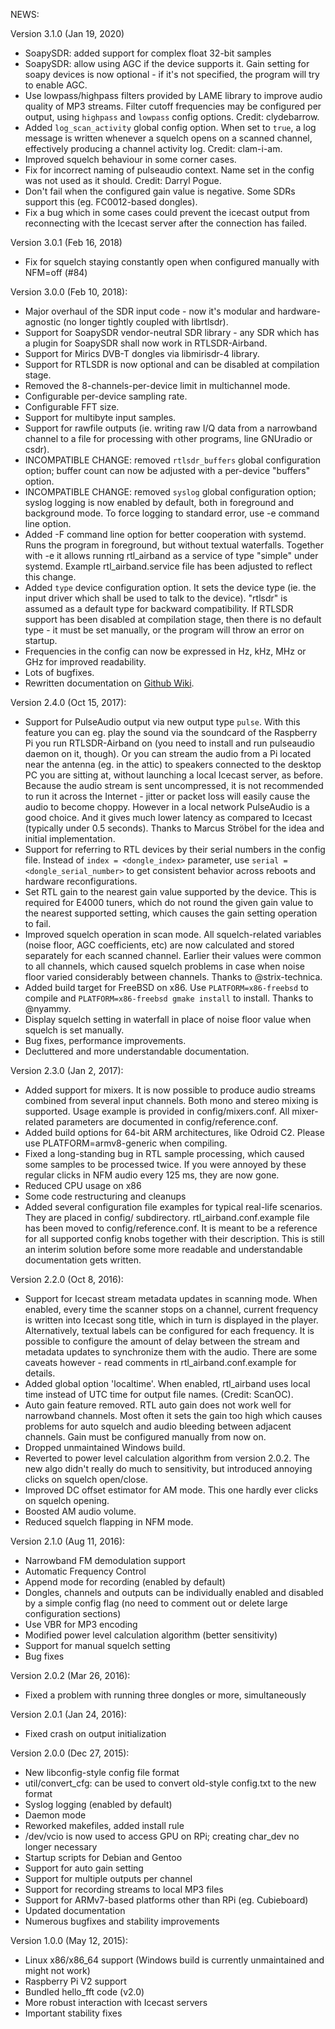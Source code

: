 NEWS:

Version 3.1.0 (Jan 19, 2020)
 * SoapySDR: added support for complex float 32-bit samples
 * SoapySDR: allow using AGC if the device supports it. Gain setting for
   soapy devices is now optional - if it's not specified, the program will
   try to enable AGC.
 * Use lowpass/highpass filters provided by LAME library to improve audio
   quality of MP3 streams. Filter cutoff frequencies may be configured per
   output, using `highpass` and `lowpass` config options. Credit: clydebarrow.
 * Added `log_scan_activity` global config option. When set to `true`, a
   log message is written whenever a squelch opens on a scanned channel,
   effectively producing a channel activity log. Credit: clam-i-am.
 * Improved squelch behaviour in some corner cases.
 * Fix for incorrect naming of pulseaudio context. Name set in the config
   was not used as it should. Credit: Darryl Pogue.
 * Don't fail when the configured gain value is negative. Some SDRs support
   this (eg. FC0012-based dongles).
 * Fix a bug which in some cases could prevent the icecast output from
   reconnecting with the Icecast server after the connection has failed.

Version 3.0.1 (Feb 16, 2018)
 * Fix for squelch staying constantly open when configured manually
   with NFM=off (#84)

Version 3.0.0 (Feb 10, 2018):
 * Major overhaul of the SDR input code - now it's modular and
   hardware-agnostic (no longer tightly coupled with librtlsdr).
 * Support for SoapySDR vendor-neutral SDR library - any SDR which has
   a plugin for SoapySDR shall now work in RTLSDR-Airband.
 * Support for Mirics DVB-T dongles via libmirisdr-4 library.
 * Support for RTLSDR is now optional and can be disabled at compilation
   stage.
 * Removed the 8-channels-per-device limit in multichannel mode.
 * Configurable per-device sampling rate.
 * Configurable FFT size.
 * Support for multibyte input samples.
 * Support for rawfile outputs (ie. writing raw I/Q data from a
   narrowband channel to a file for processing with other programs,
   line GNUradio or csdr).
 * INCOMPATIBLE CHANGE: removed `rtlsdr_buffers` global configuration
   option; buffer count can now be adjusted with a per-device
   "buffers" option.
 * INCOMPATIBLE CHANGE: removed `syslog` global configuration option;
   syslog logging is now enabled by default, both in foreground and
   background mode. To force logging to standard error, use -e command
   line option.
 * Added -F command line option for better cooperation with systemd.
   Runs the program in foreground, but without textual waterfalls.
   Together with -e it allows running rtl_airband as a service of type
   "simple" under systemd. Example rtl_airband.service file has been
   adjusted to reflect this change.
 * Added `type` device configuration option. It sets the device type
   (ie. the input driver which shall be used to talk to the device).
   "rtlsdr" is assumed as a default type for backward compatibility.
   If RTLSDR support has been disabled at compilation stage, then
   there is no default type - it must be set manually, or the program
   will throw an error on startup.
 * Frequencies in the config can now be expressed in Hz, kHz, MHz or GHz
   for improved readability.
 * Lots of bugfixes.
 * Rewritten documentation on [Github Wiki](https://github.com/szpajder/RTLSDR-Airband/wiki).

Version 2.4.0 (Oct 15, 2017):
 * Support for PulseAudio output via new output type `pulse`. With this
   feature you can eg. play the sound via the soundcard of the Raspberry
   Pi you run RTLSDR-Airband on (you need to install and run pulseaudio
   daemon on it, though). Or you can stream the audio from a Pi located
   near the antenna (eg. in the attic) to speakers connected to the desktop
   PC you are sitting at, without launching a local Icecast server,
   as before. Because the audio stream is sent uncompressed, it is
   not recommended to run it across the Internet - jitter or packet loss
   will easily cause the audio to become choppy. However in a local network
   PulseAudio is a good choice. And it gives much lower latency as compared
   to Icecast (typically under 0.5 seconds). Thanks to Marcus Ströbel
   for the idea and initial implementation.
 * Support for referring to RTL devices by their serial numbers in the
   config file. Instead of `index = <dongle_index>` parameter, use `serial =
   <dongle_serial_number>` to get consistent behavior across reboots
   and hardware reconfigurations.
 * Set RTL gain to the nearest gain value supported by the device. This is
   required for E4000 tuners, which do not round the given gain value to
   the nearest supported setting, which causes the gain setting operation
   to fail.
 * Improved squelch operation in scan mode. All squelch-related variables
   (noise floor, AGC coefficients, etc) are now calculated and stored
   separately for each scanned channel. Earlier their values were common
   to all channels, which caused squelch problems in case when noise floor
   varied considerably between channels. Thanks to @strix-technica.
 * Added build target for FreeBSD on x86. Use `PLATFORM=x86-freebsd` to
   compile and `PLATFORM=x86-freebsd gmake install` to install. Thanks
   to @nyammy.
 * Display squelch setting in waterfall in place of noise floor value when
   squelch is set manually.
 * Bug fixes, performance improvements.
 * Decluttered and more understandable documentation.

Version 2.3.0 (Jan 2, 2017):
 * Added support for mixers. It is now possible to produce audio streams
   combined from several input channels. Both mono and stereo mixing is
   supported. Usage example is provided in config/mixers.conf. All
   mixer-related parameters are documented in config/reference.conf.
 * Added build options for 64-bit ARM architectures, like Odroid C2.
   Please use PLATFORM=armv8-generic when compiling.
 * Fixed a long-standing bug in RTL sample processing, which caused some
   samples to be processed twice. If you were annoyed by these regular
   clicks in NFM audio every 125 ms, they are now gone.
 * Reduced CPU usage on x86
 * Some code restructuring and cleanups
 * Added several configuration file examples for typical real-life
   scenarios. They are placed in config/ subdirectory. rtl_airband.conf.example
   file has been moved to config/reference.conf. It is meant to be a reference
   for all supported config knobs together with their description. This is
   still an interim solution before some more readable and understandable
   documentation gets written.

Version 2.2.0 (Oct 8, 2016):
 * Support for Icecast stream metadata updates in scanning mode. When enabled,
   every time the scanner stops on a channel, current frequency is written into
   Icecast song title, which in turn is displayed in the player. Alternatively,
   textual labels can be configured for each frequency. It is possible
   to configure the amount of delay between the stream and metadata updates to
   synchronize them with the audio. There are some caveats however - read
   comments in rtl_airband.conf.example for details.
 * Added global option 'localtime'. When enabled, rtl_airband uses local time
   instead of UTC time for output file names. (Credit: ScanOC).
 * Auto gain feature removed. RTL auto gain does not work well for narrowband
   channels. Most often it sets the gain too high which causes problems for
   auto squelch and audio bleeding between adjacent channels. Gain must be
   configured manually from now on.
 * Dropped unmaintained Windows build.
 * Reverted to power level calculation algorithm from version 2.0.2. The new
   algo didn't really do much to sensitivity, but introduced annoying clicks
   on squelch open/close.
 * Improved DC offset estimator for AM mode. This one hardly ever clicks
   on squelch opening.
 * Boosted AM audio volume.
 * Reduced squelch flapping in NFM mode.

Version 2.1.0 (Aug 11, 2016):
 * Narrowband FM demodulation support
 * Automatic Frequency Control
 * Append mode for recording (enabled by default)
 * Dongles, channels and outputs can be individually enabled and disabled
   by a simple config flag (no need to comment out or delete large
   configuration sections)
 * Use VBR for MP3 encoding
 * Modified power level calculation algorithm (better sensitivity)
 * Support for manual squelch setting
 * Bug fixes

Version 2.0.2 (Mar 26, 2016):
 * Fixed a problem with running three dongles or more, simultaneously

Version 2.0.1 (Jan 24, 2016):
 * Fixed crash on output initialization

Version 2.0.0 (Dec 27, 2015):
 * New libconfig-style config file format
 * util/convert_cfg: can be used to convert old-style config.txt to the new format
 * Syslog logging (enabled by default)
 * Daemon mode
 * Reworked makefiles, added install rule
 * /dev/vcio is now used to access GPU on RPi; creating char_dev no longer necessary
 * Startup scripts for Debian and Gentoo
 * Support for auto gain setting
 * Support for multiple outputs per channel
 * Support for recording streams to local MP3 files
 * Support for ARMv7-based platforms other than RPi (eg. Cubieboard)
 * Updated documentation
 * Numerous bugfixes and stability improvements

Version 1.0.0 (May 12, 2015):
 * Linux x86/x86_64 support (Windows build is currently unmaintained and might not work)
 * Raspberry Pi V2 support
 * Bundled hello_fft code (v2.0)
 * More robust interaction with Icecast servers
 * Important stability fixes
